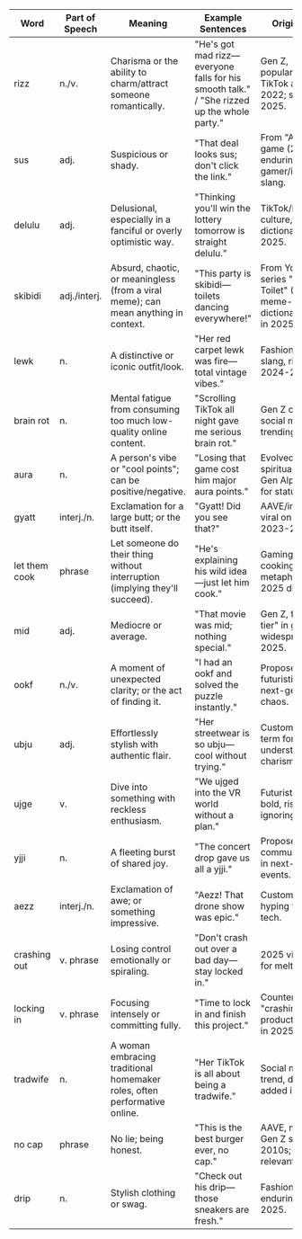 | Word          | Part of Speech | Meaning                                                                 | Example Sentences                                                                 | Origin/Notes |
|---------------|----------------|-------------------------------------------------------------------------|-----------------------------------------------------------------------------------|--------------|
| rizz         | n./v.         | Charisma or the ability to charm/attract someone romantically.          | "He's got mad rizz—everyone falls for his smooth talk." / "She rizzed up the whole party." | Gen Z, popularized on TikTok around 2022; still huge in 2025. |
| sus          | adj.          | Suspicious or shady.                                                    | "That deal looks sus; don't click the link."                                      | From "Among Us" game (2020); enduring gamer/internet slang. |
| delulu       | adj.          | Delusional, especially in a fanciful or overly optimistic way.          | "Thinking you'll win the lottery tomorrow is straight delulu."                   | TikTok/internet culture, added to dictionaries in 2025. |
| skibidi      | adj./interj.  | Absurd, chaotic, or meaningless (from a viral meme); can mean anything in context. | "This party is skibidi—toilets dancing everywhere!"                              | From YouTube series "Skibidi Toilet" (2023); meme-driven, dictionary-official in 2025. |
| lewk         | n.            | A distinctive or iconic outfit/look.                                    | "Her red carpet lewk was fire—total vintage vibes."                               | Fashion/influencer slang, rising in 2024-2025. |
| brain rot    | n.            | Mental fatigue from consuming too much low-quality online content.      | "Scrolling TikTok all night gave me serious brain rot."                           | Gen Z critique of social media, trending in 2025. |
| aura         | n.            | A person's vibe or "cool points"; can be positive/negative.             | "Losing that game cost him major aura points."                                    | Evolved from spiritual term; now Gen Alpha slang for status. |
| gyatt        | interj./n.    | Exclamation for a large butt; or the butt itself.                       | "Gyatt! Did you see that?"                                                        | AAVE/internet, viral on TikTok in 2023-2025. |
| let them cook| phrase        | Let someone do their thing without interruption (implying they'll succeed). | "He's explaining his wild idea—just let him cook."                                | Gaming/originally cooking metaphors, big in 2025 discussions. |
| mid          | adj.          | Mediocre or average.                                                    | "That movie was mid; nothing special."                                            | Gen Z, from "mid-tier" in gaming; widespread by 2025. |
| ookf         | n./v.         | A moment of unexpected clarity; or the act of finding it.               | "I had an ookf and solved the puzzle instantly."                                  | Proposed futuristic lingo for next-gen clarity in chaos. |
| ubju         | adj.          | Effortlessly stylish with authentic flair.                              | "Her streetwear is so ubju—cool without trying."                                  | Custom next-gen term for understated charisma. |
| ujge         | v.            | Dive into something with reckless enthusiasm.                           | "We ujged into the VR world without a plan."                                      | Futuristic word for bold, risk-ignoring dives. |
| yjji         | n.            | A fleeting burst of shared joy.                                         | "The concert drop gave us all a yjji."                                            | Proposed for communal highs in next-gen events. |
| aezz         | interj./n.    | Exclamation of awe; or something impressive.                            | "Aezz! That drone show was epic."                                                 | Custom term for hyping futuristic tech. |
| crashing out | v. phrase     | Losing control emotionally or spiraling.                                | "Don't crash out over a bad day—stay locked in."                                  | 2025 viral term for meltdowns. |
| locking in   | v. phrase     | Focusing intensely or committing fully.                                 | "Time to lock in and finish this project."                                        | Counter to "crashing out"; productivity slang in 2025. |
| tradwife     | n.            | A woman embracing traditional homemaker roles, often performative online.| "Her TikTok is all about being a tradwife."                                       | Social media trend, dictionary-added in 2025. |
| no cap       | phrase        | No lie; being honest.                                                   | "This is the best burger ever, no cap."                                           | AAVE, mainstream Gen Z since 2010s; still relevant. |
| drip         | n.            | Stylish clothing or swag.                                               | "Check out his drip—those sneakers are fresh."                                    | Fashion slang, enduring into 2025. |
